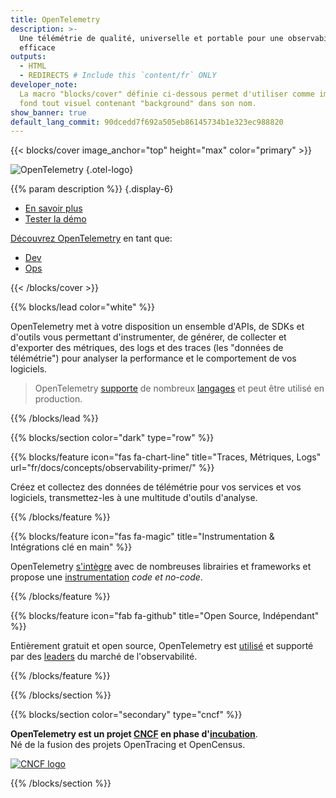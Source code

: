 ```yaml
---
title: OpenTelemetry
description: >-
  Une télémétrie de qualité, universelle et portable pour une observabilité
  efficace
outputs:
  - HTML
  - REDIRECTS # Include this `content/fr` ONLY
developer_note:
  La macro "blocks/cover" définie ci-dessous permet d'utiliser comme image de
  fond tout visuel contenant "background" dans son nom.
show_banner: true
default_lang_commit: 90dcedd7f692a505eb86145734b1e323ec988820
---
```


<div class="d-none"><a rel="me" href="https://fosstodon.org/@opentelemetry"></a></div>

{{< blocks/cover image_anchor="top" height="max" color="primary" >}}

<!-- prettier-ignore -->
![OpenTelemetry](/img/logos/opentelemetry-horizontal-color.svg)
{.otel-logo}

<!-- prettier-ignore -->
{{% param description %}}
{.display-6}

<div class="l-primary-buttons mt-5">

- [En savoir plus](docs/what-is-opentelemetry/)
- [Tester la démo](docs/demo/)

</div>

<div class="h3 mt-4">
<a class="text-secondary" href="docs/getting-started/">Découvrez OpenTelemetry</a> en tant que:
</div>
<div class="l-get-started-buttons">

- [Dev](docs/getting-started/dev/)
- [Ops](docs/getting-started/ops/)

</div>
{{< /blocks/cover >}}

{{% blocks/lead color="white" %}}

OpenTelemetry met à votre disposition un ensemble d'APIs, de SDKs et d'outils
vous permettant d'instrumenter, de générer, de collecter et d'exporter des
métriques, des logs et des traces (les "données de télémétrie") pour analyser la
performance et le comportement de vos logiciels.

> OpenTelemetry [supporte](/status/) de nombreux [langages](docs/languages/) et
> peut être utilisé en production.

{{% /blocks/lead %}}

{{% blocks/section color="dark" type="row" %}}

{{% blocks/feature icon="fas fa-chart-line" title="Traces, Métriques, Logs" url="fr/docs/concepts/observability-primer/" %}}

Créez et collectez des données de télémétrie pour vos services et vos logiciels,
transmettez-les à une multitude d'outils d'analyse.

{{% /blocks/feature %}}

{{% blocks/feature icon="fas fa-magic" title="Instrumentation & Intégrations clé en main" %}}

OpenTelemetry [s'intègre] avec de nombreuses librairies et frameworks et propose
une [instrumentation] _code et no-code_.

[instrumentation]: /docs/concepts/instrumentation/
[s'intègre]: /ecosystem/integrations/

{{% /blocks/feature %}}

{{% blocks/feature icon="fab fa-github" title="Open Source, Indépendant" %}}

Entièrement gratuit et open source, OpenTelemetry est [utilisé] et supporté par
des [leaders] du marché de l'observabilité.

[utilisé]: /ecosystem/adopters/
[leaders]: /ecosystem/vendors/

{{% /blocks/feature %}}

{{% /blocks/section %}}

{{% blocks/section color="secondary" type="cncf" %}}

**OpenTelemetry est un projet [CNCF][] en phase d'[incubation]**.<br> Né de la
fusion des projets OpenTracing et OpenCensus.

[![CNCF logo][]][cncf]

[cncf]: https://cncf.io
[cncf logo]: /img/logos/cncf-white.svg
[incubation]: https://www.cncf.io/projects/

{{% /blocks/section %}}
